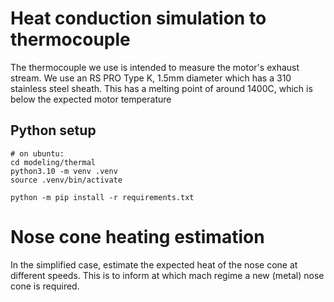 # Heat conduction simulation to thermocouple
The thermocouple we use is intended to measure the motor's
exhaust stream. We use an RS PRO Type K, 1.5mm diameter which
has a 310 stainless steel sheath. This has a melting point of
around 1400C, which is below the expected motor temperature

## Python setup

```
# on ubuntu:
cd modeling/thermal
python3.10 -m venv .venv
source .venv/bin/activate 

python -m pip install -r requirements.txt
```

# Nose cone heating estimation
In the simplified case, estimate the expected heat of the nose
cone at different speeds. This is to inform at which mach regime
a new (metal) nose cone is required.